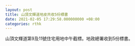 ```yaml
---
layout: post
title: 山頂文輝道地皮共收5份標書
date: 2021-02-05 17:29:58.000000000 +08:00
categories: rthk
---
```


山頂文輝道第9及11號住宅用地中午截標。地政總署收到5份標書。
